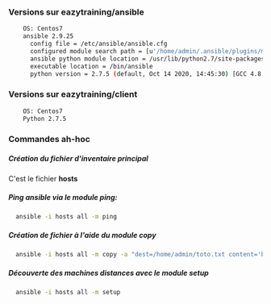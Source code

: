 ### Versions sur eazytraining/ansible
```bash
    OS: Centos7
    ansible 2.9.25
      config file = /etc/ansible/ansible.cfg
      configured module search path = [u'/home/admin/.ansible/plugins/modules', u'/usr/share/ansible/plugins/modules']
      ansible python module location = /usr/lib/python2.7/site-packages/ansible
      executable location = /bin/ansible
      python version = 2.7.5 (default, Oct 14 2020, 14:45:30) [GCC 4.8.5 20150623 (Red Hat 4.8.5-44)]
```
  
### Versions sur eazytraining/client
```bash
    OS: Centos7
    Python 2.7.5
```    

### Commandes ah-hoc  
##### Création du fichier d'inventaire principal
  C'est le fichier **hosts**

##### Ping ansible via le module ping:
```bash
  ansible -i hosts all -m ping
```  
##### Création de fichier à l'aide du module copy
```bash
  ansible -i hosts all -m copy -a "dest=/home/admin/toto.txt content='bonjour eazytraining'"
```  
##### Découverte des machines distances avec le module setup
```bash
  ansible -i hosts all -m setup
```